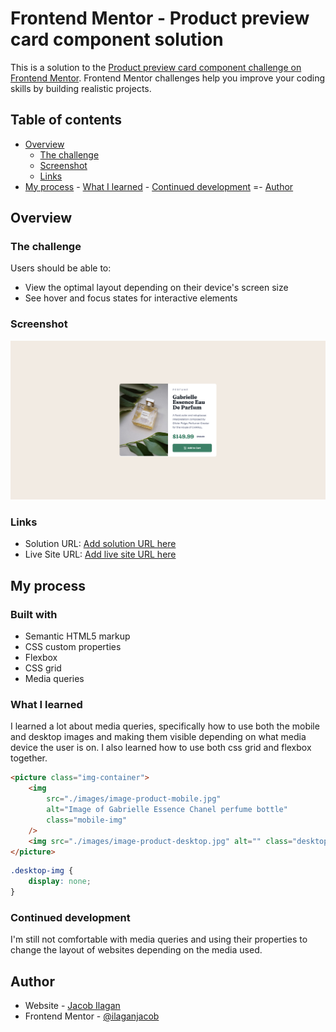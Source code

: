 # Frontend Mentor - Product preview card component solution

This is a solution to the [Product preview card component challenge on Frontend Mentor](https://www.frontendmentor.io/challenges/product-preview-card-component-GO7UmttRfa). Frontend Mentor challenges help you improve your coding skills by building realistic projects.

## Table of contents

-   [Overview](#overview)
    -   [The challenge](#the-challenge)
    -   [Screenshot](#screenshot)
    -   [Links](#links)
-   [My process](#my-process) - [What I learned](#what-i-learned) - [Continued development](#continued-development)
    =- [Author](#author)

## Overview

### The challenge

Users should be able to:

-   View the optimal layout depending on their device's screen size
-   See hover and focus states for interactive elements

### Screenshot

![](./images/screenshot.png)

### Links

-   Solution URL: [Add solution URL here](https://your-solution-url.com)
-   Live Site URL: [Add live site URL here](https://your-live-site-url.com)

## My process

### Built with

-   Semantic HTML5 markup
-   CSS custom properties
-   Flexbox
-   CSS grid
-   Media queries

### What I learned

I learned a lot about media queries, specifically how to use both the mobile and desktop images and making them visible depending on what media device the user is on.
I also learned how to use both css grid and flexbox together.

```html
<picture class="img-container">
    <img
        src="./images/image-product-mobile.jpg"
        alt="Image of Gabrielle Essence Chanel perfume bottle"
        class="mobile-img"
    />
    <img src="./images/image-product-desktop.jpg" alt="" class="desktop-img" />
</picture>
```

```css
.desktop-img {
    display: none;
}
```

### Continued development

I'm still not comfortable with media queries and using their properties to change the layout of websites depending on the media used.

## Author

-   Website - [Jacob Ilagan](https://www.github.com/ilaganjacob)
-   Frontend Mentor - [@ilaganjacob](https://www.frontendmentor.io/profile/ilaganjacob)
